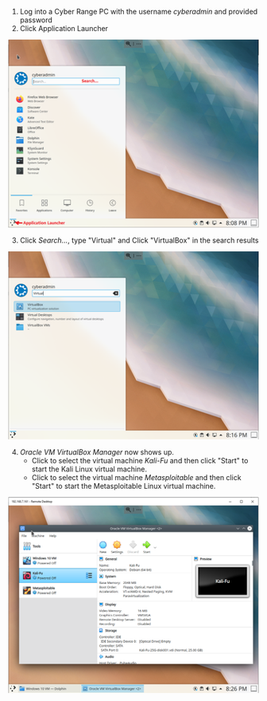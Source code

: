 1. Log into a Cyber Range PC with the username *cyberadmin* and provided password
2. Click Application Launcher 

<img src="imgs/KubuntuScreen.PNG">

3. Click *Search...*, type "Virtual" and Click "VirtualBox" in the search results

<img src="imgs/KubuntuSearch.PNG">

4. *Oracle VM VirtualBox Manager* now shows up. 
   - Click to select the virtual machine *Kali-Fu* and then click "Start" to start the Kali Linux virtual machine.
   - Click to select the virtual machine *Metasploitable* and then click "Start" to start the Metasploitable Linux virtual machine.

<img src="imgs/KubuntuVirtualBox.PNG">
